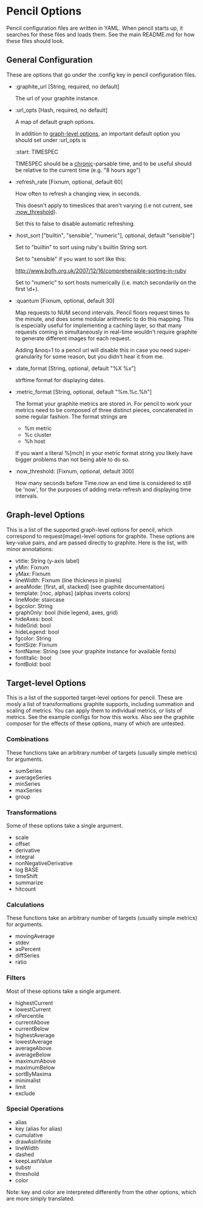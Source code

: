 # Pencil Options
Pencil configuration files are written in YAML. When pencil starts up, it
searches for these files and loads them. See the main README.md for how
these files should look.

## General Configuration

These are options that go under the :config key in pencil configuration files.

* :graphite_url [String, required, no default]

  The url of your graphite instance.

* :url_opts [Hash, required, no default]

  A map of default graph options.

  In addition to <a href="#gopts">graph-level options</a>, an important default option
  you should set under :url_opts is

    :start: TIMESPEC

  TIMESPEC should be a
  [chronic](http://chronic.rubyforge.org/)-parsable time, and to be useful
  should be relative to the current time (e.g. "8 hours ago")

* :refresh_rate [Fixnum, optional, default 60]

  How often to refresh a changing view, in seconds.

  This doesn't apply to timeslices that aren't varying (i.e not current, see
  <a href="#threshold">:now_threshold</a>).

  Set this to false to disable automatic refreshing.

* :host_sort ["builtin", "sensible", "numeric"], optional, default "sensible"]

  Set to "builtin" to sort using ruby's builtin String sort.

  Set to "sensible" if you want to sort like this:

  http://www.bofh.org.uk/2007/12/16/comprehensible-sorting-in-ruby

  Set to "numeric" to sort hosts numerically (i.e. match secondarily on the
  first \d+).

* :quantum [Fixnum, optional, default 30]

  Map requests to NUM second intervals. Pencil floors request times to the
  minute, and does some modular arithmetic to do this mapping. This is
  especially useful for implementing a caching layer, so that many requests
  coming in simultaneously in real-time wouldn't require graphite to generate
  different images for each request.

  Adding &noq=1 to a pencil url will disable this in case you need
  super-granularity for some reason, but you didn't hear it from me.

* :date_format [String, optional, default "%X %x"]

  strftime format for displaying dates.

* :metric_format [String, optional, default "%m.%c.%h"]

  The format your graphite metrics are stored in. For pencil to work your
  metrics need to be composed of three distinct pieces, concatenated in some
  regular fashion. The format strings are

  * %m metric
  * %c cluster
  * %h host

  If you want a literal %[mch] in your metric format string you likely have
  bigger problems than not being able to do so.

* <a name="threshold"> :now\_threshold: [Fixnum, optional, default 300]

  How many seconds before Time.now an end time is considered to still be 'now',
  for the purposes of adding meta-refresh and displaying time intervals.

## <a name="gopts"> Graph-level Options
This is a list of the supported graph-level options for pencil, which
correspond to request(image)-level options for graphite. These options are
key-value pairs, and are passed directly to graphite. Here is the list, with
minor annotations:

* vtitle: String (y-axis label)
* yMin: Fixnum
* yMax: Fixnum
* lineWidth: Fixnum (line thickness in pixels)
* areaMode: \[first, all, stacked\] (see graphite documentation)
* template: \[noc, alphas\] (alphas inverts colors)
* lineMode: staircase
* bgcolor: String
* graphOnly: bool (hide legend, axes, grid)
* hideAxes: bool
* hideGrid: bool
* hideLegend: bool
* fgcolor: String
* fontSize: Fixnum
* fontName: String (see your graphite instance for available fonts)
* fontItalic: bool
* fontBold: bool

## Target-level Options
This is a list of the supported target-level options for pencil. These are
mosly a list of transformations graphite supports, including summation and
scaling of metrics. You can apply them to individual metrics, or lists of
metrics. See the example configs for how this works. Also see the graphite
composer for the effects of these options, many of which are untested.

### Combinations
These functions take an arbitrary number of targets (usually simple metrics)
for arguments.

* sumSeries
* averageSeries
* minSeries
* maxSeries
* group

### Transformations
Some of these options take a single argument.

* scale
* offset
* derivative
* integral
* nonNegativeDerivative
* log BASE
* timeShift
* summarize
* hitcount

### Calculations
These functions take an arbitrary number of targets (usually simple metrics)
for arguments.

* movingAverage
* stdev
* asPercent
* diffSeries
* ratio

### Filters
Most of these options take a single argument.

* highestCurrent
* lowestCurrent
* nPercentile
* currentAbove
* currentBelow
* highestAverage
* lowestAverage
* averageAbove
* averageBelow
* maximumAbove
* maximumBelow
* sortByMaxima
* minimalist
* limit
* exclude

### Special Operations
* alias
* key (alias for alias)
* cumulative
* drawAsInfinite
* lineWidth
* dashed
* keepLastValue
* substr
* threshold
* color

Note: key and color are interpreted differently from the other options, which
are more simply translated.
